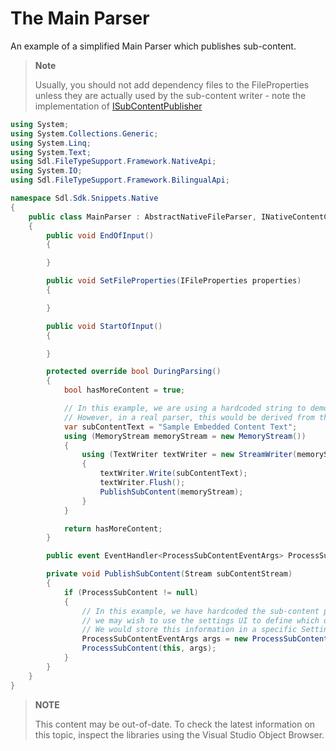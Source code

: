 The Main Parser
==
An example of a simplified Main Parser which publishes sub-content. 

>**Note**
>
>Usually, you should not add dependency files to the FileProperties unless they are actually used by the sub-content writer - note the implementation of [ISubContentPublisher](../../api/filetypesupport/Sdl.FileTypeSupport.Framework.NativeApi.ISubContentPublisher.yml)

```cs
using System;
using System.Collections.Generic;
using System.Linq;
using System.Text;
using Sdl.FileTypeSupport.Framework.NativeApi;
using System.IO;
using Sdl.FileTypeSupport.Framework.BilingualApi;

namespace Sdl.Sdk.Snippets.Native
{
    public class MainParser : AbstractNativeFileParser, INativeContentCycleAware, ISubContentPublisher
    {
        public void EndOfInput()
        {

        }

        public void SetFileProperties(IFileProperties properties)
        {

        }

        public void StartOfInput()
        {

        }

        protected override bool DuringParsing()
        {
            bool hasMoreContent = true;

            // In this example, we are using a hardcoded string to demonstrate the sub-content
            // However, in a real parser, this would be derived from the parsing implementation
            var subContentText = "Sample Embedded Content Text";
            using (MemoryStream memoryStream = new MemoryStream())
            {
                using (TextWriter textWriter = new StreamWriter(memoryStream))
                {
                    textWriter.Write(subContentText);
                    textWriter.Flush();
                    PublishSubContent(memoryStream);
                }
            }

            return hasMoreContent;
        }

        public event EventHandler<ProcessSubContentEventArgs> ProcessSubContent;

        private void PublishSubContent(Stream subContentStream)
        {
            if (ProcessSubContent != null)
            {
                // In this example, we have hardcoded the sub-content processor ID, however, in a real filter
                // we may wish to use the settings UI to define which of the available processors to use.
                // We would store this information in a specific Settings Object.
                ProcessSubContentEventArgs args = new ProcessSubContentEventArgs("Simple Text Embedded Content 1.0.0.0", subContentStream);
                ProcessSubContent(this, args);
            }
        }
    }
}
```
>**NOTE**
>
> This content may be out-of-date. To check the latest information on this topic, inspect the libraries using the Visual Studio Object Browser.